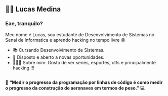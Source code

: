 
 ## 👨‍💻 Lucas Medina

### Eae, tranquilo?
 Meu nome é Lucas, sou estudante de Desenvolvimento de Sistemas no Senai de Informatica e aprendo hacking no tempo livre 😜
 - 📚 Cursando Desenvolvimento de Sistemas.
 - 🧐 Disposto e aberto a novas oportunidades.
 - 🙋🏼‍♂️ Sobre mim: Gosto de ver series, esportes, ctfs e principalmente hacking !!!
##

🚀 **“Medir o progresso da programação por linhas de código é como medir o progresso da construção de aeronaves em termos de peso.”** 💻
